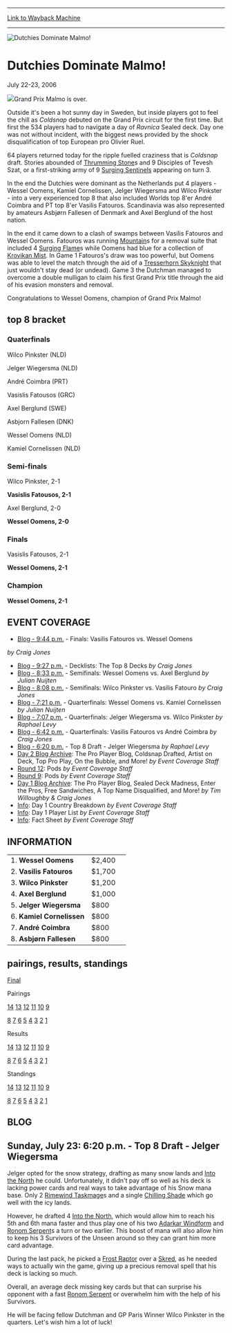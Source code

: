 
---
[Link to Wayback Machine](https://web.archive.org/web/20160924014106/http://magic.wizards.com/en/events/coverage/gpmal06)

[_metadata_:description]:- "Grand Prix Malmo is over."
[_metadata_:generator]:- "Drupal 7 (http://drupal.org)"
[_metadata_:node]:- "562236"
[_metadata_:source]:- "div-block-system-main"
[_metadata_:title]:- "Dutchies Dominate Malmo!"
[_metadata_:wayback_capture_timestamp]:- "2016-09-24 01:41:06"
[_metadata_:wayback_raw_url]:- "https://web.archive.org/web/20160924014106id_/http://magic.wizards.com/en/events/coverage/gpmal06"
[_metadata_:wayback_url]:- "http://magic.wizards.com/en/events/coverage/gpmal06"
---







![Dutchies Dominate Malmo!](https://media.magic.wizards.com/images/banner/large_1_4.jpg)





Dutchies Dominate Malmo!
========================




July 22-23, 2006











![](https://media.magic.wizards.com/image_legacy_migration/sideboard/images/gpmalm06/fin.jpg)Grand Prix Malmo is over.


Outside it's been a hot sunny day in Sweden, but inside players got to feel the chill as *Coldsnap* debuted on the Grand Prix circuit for the first time. But first the 534 players had to navigate a day of *Ravnica* Sealed deck. Day one was not without incident, with the biggest news provided by the shock disqualification of top European pro Olivier Ruel.


64 players returned today for the ripple fuelled craziness that is *Coldsnap* draft. Stories abounded of [Thrumming Stone](http://gatherer.wizards.com/Pages/Card/Details.aspx?name=Thrumming+Stone)s and 9 Disciples of Tevesh Szat, or a first-striking army of 9 [Surging Sentinels](http://gatherer.wizards.com/Pages/Card/Details.aspx?name=Surging+Sentinels) appearing on turn 3.


In the end the Dutchies were dominant as the Netherlands put 4 players - Wessel Oomens, Kamiel Cornelissen, Jelger Wiegersma and Wilco Pinkster - into a very experienced top 8 that also included Worlds top 8'er André Coimbra and PT top 8'er Vasilis Fatouros. Scandinavia was also represented by amateurs Asbjørn Fallesen of Denmark and Axel Berglund of the host nation.


In the end it came down to a clash of swamps between Vasilis Fatouros and Wessel Oomens. Fatouros was running [Mountain](http://gatherer.wizards.com/Pages/Card/Details.aspx?name=Mountain)s for a removal suite that included 4 [Surging Flame](http://gatherer.wizards.com/Pages/Card/Details.aspx?name=Surging+Flame)s while Oomens had blue for a collection of [Krovikan Mist](http://gatherer.wizards.com/Pages/Card/Details.aspx?name=Krovikan+Mist). In Game 1 Fatouros's draw was too powerful, but Oomens was able to level the match through the aid of a [Tresserhorn Skyknight](http://gatherer.wizards.com/Pages/Card/Details.aspx?name=Tresserhorn+Skyknight) that just wouldn't stay dead (or undead). Game 3 the Dutchman managed to overcome a double mulligan to claim his first Grand Prix title through the aid of his evasion monsters and removal.


Congratulations to Wessel Oomens, champion of Grand Prix Malmo!



top 8 bracket
-------------





### Quaterfinals





Wilco Pinkster (NLD)




Jelger Wiegersma (NLD)






André Coimbra (PRT)




Vasislis Fatousos (GRC)






Axel Berglund (SWE)




Asbjorn Fallesen (DNK)






Wessel Oomens (NLD)




Kamiel Cornelissen (NLD)







### Semi-finals





Wilco Pinkster, 2-1




**Vasislis Fatousos, 2-1**






Axel Berglund, 2-0




**Wessel Oomens, 2-0**







### Finals





Vasislis Fatousos, 2-1




**Wessel Oomens, 2-1**







### Champion





**Wessel Oomens, 2-1**









EVENT COVERAGE
--------------




* [Blog - 9:44 p.m.](#8) - Finals: Vasilis Fatouros vs. Wessel Oomens

 *by Craig Jones*
* [Blog - 9:27 p.m.](#7) - Decklists: The Top 8 Decks
 *by Craig Jones*
* [Blog - 8:33 p.m.](#6) - Semifinals: Wessel Oomens vs. Axel Berglund
 *by Julian Nuijten*
* [Blog - 8:08 p.m.](#5) - Semifinals: Wilco Pinkster vs. Vasilis Fatouro
 *by Craig Jones*
* [Blog - 7:21 p.m.](#4) - Quarterfinals: Wessel Oomens vs. Kamiel Cornelissen
 *by Julian Nuijten*
* [Blog - 7:07 p.m.](#3) - Quarterfinals: Jelger Wiegersma vs. Wilco Pinkster
 *by Raphael Levy*
* [Blog - 6:42 p.m.](#2) - Quarterfinals: Vasilis Fatouros vs André Coimbra
 *by Craig Jones*
* [Blog - 6:20 p.m.](#1) - Top 8 Draft - Jelger Wiegersma
 *by Raphael Levy*
* [Day 2 Blog Archive](/en/articles/archive/event-coverage/day-2-blog-archive-2006-07-23): The Pro Player Blog, Coldsnap Drafted, Artist on Deck, Top Pro Play, On the Bubble, and More!
 *by Event Coverage Staff*
* [Round 12](/en/articles/archive/event-coverage/round-12-pods-2006-07-23): Pods
 *by Event Coverage Staff*
* [Round 9](/en/articles/archive/event-coverage/round-9-pods-2006-07-23): Pods
 *by Event Coverage Staff*
* [Day 1 Blog Archive](/en/articles/archive/event-coverage/day-1-blog-archive-2006-07-23): The Pro Player Blog, Sealed Deck Madness, Enter the Pros, Free Sandwiches, A Top Name Disqualified, and More!
 *by Tim Willoughby & Craig Jones*
* [Info](/en/articles/archive/event-coverage/day-1-country-breakdown-2006-07-22): Day 1 Country Breakdown
 *by Event Coverage Staff*
* [Info](/en/articles/archive/event-coverage/day-1-player-list-2006-07-22): Day 1 Player List
 *by Event Coverage Staff*
* [Info](http://magic.wizards.com/en/articles/archive/feature/grand-prix-malm%C3%B6-2006-06-01): Fact Sheet
 *by Event Coverage Staff*



INFORMATION
-----------




|  |  |  |
| --- | --- | --- |
| 1. **Wessel Oomens** | $2,400 |
| 2. **Vasilis Fatouros** | $1,700 |
| 3. **Wilco Pinkster** | $1,200 |
| 4. **Axel Berglund** | $1,000 |
| 5. **Jelger Wiegersma** | $800 |
| 6. **Kamiel Cornelissen** | $800 |
| 7. **André Coimbra** | $800 |
| 8. **Asbjørn Fallesen** | $800 |

pairings, results, standings
----------------------------




[Final](/en/articles/archive/event-coverage/final-standings-2006-07-23)




Pairings


[14](/en/articles/archive/event-coverage/round-14-pairings-2006-07-23) [13](/en/articles/archive/event-coverage/round-13-pairings-2006-07-23) [12](/en/articles/archive/event-coverage/round-12-pairings-2006-07-23) [11](/en/articles/archive/event-coverage/round-11-pairings-2006-07-23) [10](/en/articles/archive/event-coverage/round-10-pairings-2006-07-23) [9](/en/articles/archive/event-coverage/round-9-pairings-2006-07-23)


[8](/en/articles/archive/event-coverage/round-8-pairings-2006-07-22) [7](/en/articles/archive/event-coverage/round-7-pairings-2006-07-22) [6](/en/articles/archive/event-coverage/round-6-pairings-2006-07-22) [5](/en/articles/archive/event-coverage/round-5-pairings-2006-07-22) [4](/en/articles/archive/event-coverage/round-4-pairings-2006-07-22) [3](/en/articles/archive/event-coverage/round-3-pairings-2006-07-22) [2](/en/articles/archive/event-coverage/round-2-pairings-2006-07-22) [1](/en/articles/archive/event-coverage/round-1-pairings-2006-07-22)




Results


[14](/en/articles/archive/event-coverage/round-14-results-2006-07-23) [13](/en/articles/archive/event-coverage/round-13-results-2006-07-23) [12](/en/articles/archive/event-coverage/round-12-results-2006-07-23) [11](/en/articles/archive/event-coverage/round-11-results-2006-07-23) [10](/en/articles/archive/event-coverage/round-10-results-2006-07-23) [9](/en/articles/archive/event-coverage/round-9-results-2006-07-23)


[8](/en/articles/archive/event-coverage/round-8-results-2006-07-22) [7](/en/articles/archive/event-coverage/round-7-results-2006-07-22) [6](/en/articles/archive/event-coverage/round-6-results-2006-07-22) [5](/en/articles/archive/event-coverage/round-5-results-2006-07-22) [4](/en/articles/archive/event-coverage/round-4-results-2006-07-22) [3](/en/articles/archive/event-coverage/round-3-results-2006-07-22) [2](/en/articles/archive/event-coverage/round-2-results-2006-07-22) [1](/en/articles/archive/event-coverage/round-1-results-2006-07-22)




Standings


[14](/en/articles/archive/event-coverage/round-14-standings-2006-07-23) [13](/en/articles/archive/event-coverage/round-13-standings-2006-07-23) [12](/en/articles/archive/event-coverage/round-12-standings-2006-07-23) [11](/en/articles/archive/event-coverage/round-11-standings-2006-07-23) [10](/en/articles/archive/event-coverage/round-10-standings-2006-07-23) [9](/en/articles/archive/event-coverage/round-9-standings-2006-07-23)


[8](/en/articles/archive/event-coverage/round-8-standings-2006-07-22) [7](/en/articles/archive/event-coverage/round-7-standings-2006-07-22) [6](/en/articles/archive/event-coverage/round-6-standings-2006-07-22) [5](/en/articles/archive/event-coverage/round-5-standings-2006-07-22) [4](/en/articles/archive/event-coverage/round-4-standings-2006-07-22) [3](/en/articles/archive/event-coverage/round-3-standings-2006-07-22) [2](/en/articles/archive/event-coverage/round-2-standings-2006-07-22) [1](/en/articles/archive/event-coverage/round-1-standings-2006-07-22)





BLOG
----



Sunday, July 23: 6:20 p.m. - Top 8 Draft - Jelger Wiegersma
-----------------------------------------------------------


Jelger opted for the snow strategy, drafting as many snow lands and [Into the North](http://gatherer.wizards.com/Pages/Card/Details.aspx?name=Into+the+North) he could. Unfortunately, it didn't pay off so well as his deck is lacking power cards and real ways to take advantage of his Snow mana base. Only 2 [Rimewind Taskmage](http://gatherer.wizards.com/Pages/Card/Details.aspx?name=Rimewind+Taskmage)s and a single [Chilling Shade](http://gatherer.wizards.com/Pages/Card/Details.aspx?name=Chilling+Shade) which go well with the icy lands.


However, he drafted 4 [Into the North](http://gatherer.wizards.com/Pages/Card/Details.aspx?name=Into+the+North), which would allow him to reach his 5th and 6th mana faster and thus play one of his two [Adarkar Windform](http://gatherer.wizards.com/Pages/Card/Details.aspx?name=Adarkar+Windform) and [Ronom Serpent](http://gatherer.wizards.com/Pages/Card/Details.aspx?name=Ronom+Serpent)s a turn or two earlier. This boost of mana will also allow him to keep his 3 Survivors of the Unseen around so they can grant him more card advantage.


During the last pack, he picked a [Frost Raptor](http://gatherer.wizards.com/Pages/Card/Details.aspx?name=Frost+Raptor) over a [Skred](http://gatherer.wizards.com/Pages/Card/Details.aspx?name=Skred), as he needed ways to actually win the game, giving up a precious removal spell that his deck is lacking so much.


Overall, an average deck missing key cards but that can surprise his opponent with a fast [Ronom Serpent](http://gatherer.wizards.com/Pages/Card/Details.aspx?name=Ronom+Serpent) or overwhelm him with the help of his Survivors.


He will be facing fellow Dutchman and GP Paris Winner Wilco Pinkster in the quarters. Let's wish him a lot of luck!


  

 

